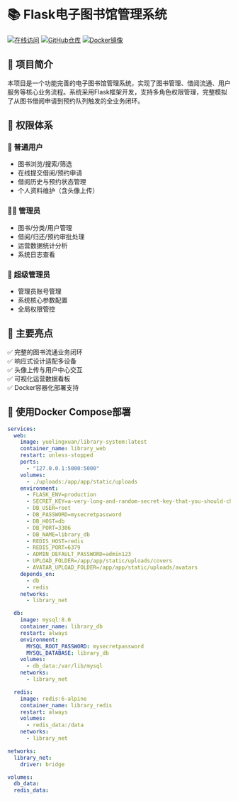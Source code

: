 # 📚 Flask电子图书馆管理系统

[![在线访问](https://img.shields.io/badge/Online-https%3A%2F%2Flibrary.yuelingxuan.cn-blue)](https://library.yuelingxuan.cn)
[![GitHub仓库](https://img.shields.io/badge/GitHub-Repository-brightgreen)](https://github.com/YUELINGXUAN0412/flask-library-system)
[![Docker镜像](https://img.shields.io/badge/Docker-yuelingxuan%2Flibrary--system%3A1.0-orange)](https://hub.docker.com/r/yuelingxuan/library-system)

## 📌 项目简介
本项目是一个功能完善的电子图书馆管理系统，实现了图书管理、借阅流通、用户服务等核心业务流程。系统采用Flask框架开发，支持多角色权限管理，完整模拟了从图书借阅申请到预约队列触发的全业务闭环。

## 🔑 权限体系
### 🧑 普通用户
- 图书浏览/搜索/筛选
- 在线提交借阅/预约申请
- 借阅历史与预约状态管理
- 个人资料维护（含头像上传）

### 👨‍💻 管理员
- 图书/分类/用户管理
- 借阅/归还/预约审批处理
- 运营数据统计分析
- 系统日志查看

### 👑 超级管理员
- 管理员账号管理
- 系统核心参数配置
- 全局权限管控

## 🌟 主要亮点
✅ 完整的图书流通业务闭环  
✅ 响应式设计适配多设备  
✅ 头像上传与用户中心交互  
✅ 可视化运营数据看板  
✅ Docker容器化部署支持

## 🐳 使用Docker Compose部署
```yaml
services:
  web:
    image: yuelingxuan/library-system:latest
    container_name: library_web
    restart: unless-stopped
    ports:
      - "127.0.0.1:5000:5000"
    volumes:
      - ./uploads:/app/app/static/uploads
    environment:
      - FLASK_ENV=production
      - SECRET_KEY=a-very-long-and-random-secret-key-that-you-should-change
      - DB_USER=root
      - DB_PASSWORD=mysecretpassword
      - DB_HOST=db
      - DB_PORT=3306
      - DB_NAME=library_db
      - REDIS_HOST=redis
      - REDIS_PORT=6379
      - ADMIN_DEFAULT_PASSWORD=admin123
      - UPLOAD_FOLDER=/app/app/static/uploads/covers
      - AVATAR_UPLOAD_FOLDER=/app/app/static/uploads/avatars
    depends_on:
      - db
      - redis
    networks:
      - library_net

  db:
    image: mysql:8.0
    container_name: library_db
    restart: always
    environment:
      MYSQL_ROOT_PASSWORD: mysecretpassword
      MYSQL_DATABASE: library_db
    volumes:
      - db_data:/var/lib/mysql
    networks:
      - library_net

  redis:
    image: redis:6-alpine
    container_name: library_redis
    restart: always
    volumes:
      - redis_data:/data
    networks:
      - library_net

networks:
  library_net:
    driver: bridge

volumes:
  db_data:
  redis_data:

